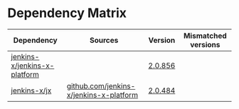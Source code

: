 # Dependency Matrix

Dependency | Sources | Version | Mismatched versions
---------- | ------- | ------- | -------------------
[jenkins-x/jenkins-x-platform](https://github.com/jenkins-x/jenkins-x-platform) |  | [2.0.856](https://github.com/jenkins-x/jenkins-x-platform/releases/tag/v2.0.856) | 
[jenkins-x/jx](https://github.com/jenkins-x/jx) | [github.com/jenkins-x/jenkins-x-platform](https://github.com/jenkins-x/jenkins-x-platform) | [2.0.484](https://github.com/jenkins-x/jx/releases/tag/v2.0.484) | 
